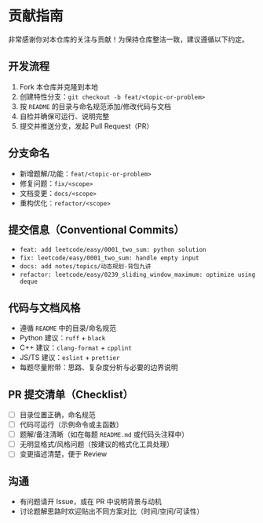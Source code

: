 # 贡献指南

非常感谢你对本仓库的关注与贡献！为保持仓库整洁一致，建议遵循以下约定。

## 开发流程
1. Fork 本仓库并克隆到本地
2. 创建特性分支：`git checkout -b feat/<topic-or-problem>`
3. 按 `README` 的目录与命名规范添加/修改代码与文档
4. 自检并确保可运行、说明完整
5. 提交并推送分支，发起 Pull Request（PR）

## 分支命名
- 新增题解/功能：`feat/<topic-or-problem>`
- 修复问题：`fix/<scope>`
- 文档变更：`docs/<scope>`
- 重构优化：`refactor/<scope>`

## 提交信息（Conventional Commits）
- `feat: add leetcode/easy/0001_two_sum: python solution`
- `fix: leetcode/easy/0001_two_sum: handle empty input`
- `docs: add notes/topics/动态规划-背包九讲`
- `refactor: leetcode/easy/0239_sliding_window_maximum: optimize using deque`

## 代码与文档风格
- 遵循 `README` 中的目录/命名规范
- Python 建议：`ruff` + `black`
- C++ 建议：`clang-format` + `cpplint`
- JS/TS 建议：`eslint` + `prettier`
- 每题尽量附带：思路、复杂度分析与必要的边界说明

## PR 提交清单（Checklist）
- [ ] 目录位置正确，命名规范
- [ ] 代码可运行（示例命令或主函数）
- [ ] 题解/备注清晰（如在每题 `README.md` 或代码头注释中）
- [ ] 无明显格式/风格问题（按建议的格式化工具处理）
- [ ] 变更描述清楚，便于 Review

## 沟通
- 有问题请开 Issue，或在 PR 中说明背景与动机
- 讨论题解思路时欢迎贴出不同方案对比（时间/空间/可读性） 